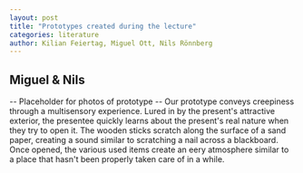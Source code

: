 ```yaml
---
layout: post
title: "Prototypes created during the lecture"
categories: literature
author: Kilian Feiertag, Miguel Ott, Nils Rönnberg
---
```


## Miguel & Nils
-- Placeholder for photos of prototype --
Our prototype conveys creepiness through a multisensory experience. Lured in by the present's attractive exterior, the presentee quickly learns about the present's real nature when they try to open it. The wooden sticks scratch along the surface of a sand paper, creating a sound similar to scratching a nail across a blackboard. Once opened, the various used items create an eery atmosphere similar to a place that hasn't been properly taken care of in a while.
